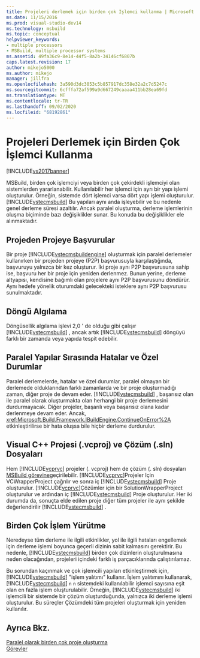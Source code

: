 ```yaml
---
title: Projeleri derlemek için birden çok Işlemci kullanma | Microsoft Docs
ms.date: 11/15/2016
ms.prod: visual-studio-dev14
ms.technology: msbuild
ms.topic: conceptual
helpviewer_keywords:
- multiple processors
- MSBuild, multiple processor systems
ms.assetid: 49fa36c9-8e14-44f5-8a2b-34146cf6807b
caps.latest.revision: 17
author: mikejo5000
ms.author: mikejo
manager: jillfra
ms.openlocfilehash: 3a590d3dc3053c5b857917dc358e32a2c7d5247c
ms.sourcegitcommit: 6cfffa72af599a9d667249caaaa411bb28ea69fd
ms.translationtype: MT
ms.contentlocale: tr-TR
ms.lasthandoff: 09/02/2020
ms.locfileid: "68192861"
---
```

# <a name="using-multiple-processors-to-build-projects"></a>Projeleri Derlemek için Birden Çok İşlemci Kullanma
[!INCLUDE[vs2017banner](../includes/vs2017banner.md)]

MSBuild, birden çok işlemciyi veya birden çok çekirdekli işlemciyi olan sistemlerden yararlanabilir. Kullanılabilir her işlemci için ayrı bir yapı işlemi oluşturulur. Örneğin, sistemde dört işlemci varsa dört yapı işlemi oluşturulur. [!INCLUDE[vstecmsbuild](../includes/vstecmsbuild-md.md)] Bu yapıları aynı anda işleyebilir ve bu nedenle genel derleme süresi azaltılır. Ancak paralel oluşturma, derleme işlemlerinin oluşma biçiminde bazı değişiklikler sunar. Bu konuda bu değişiklikler ele alınmaktadır.  
  
## <a name="project-to-project-references"></a>Projeden Projeye Başvurular  
 Bir proje [!INCLUDE[vstecmsbuildengine](../includes/vstecmsbuildengine-md.md)] oluşturmak için paralel derlemeler kullanırken bir projeden projeye (P2P) başvurusuyla karşılaştığında, başvuruyu yalnızca bir kez oluşturur. İki proje aynı P2P başvurusuna sahip ise, başvuru her bir proje için yeniden derlenmez. Bunun yerine, derleme altyapısı, kendisine bağımlı olan projelere aynı P2P başvurusunu döndürür. Aynı hedefe yönelik oturumdaki gelecekteki isteklere aynı P2P başvurusu sunulmaktadır.  
  
## <a name="cycle-detection"></a>Döngü Algılama  
 Döngüsellik algılama işlevi 2,0 ' de olduğu gibi çalışır [!INCLUDE[vstecmsbuild](../includes/vstecmsbuild-md.md)] , ancak artık [!INCLUDE[vstecmsbuild](../includes/vstecmsbuild-md.md)] döngüyü farklı bir zamanda veya yapıda tespit edebilir.  
  
## <a name="errors-and-exceptions-during-parallel-builds"></a>Paralel Yapılar Sırasında Hatalar ve Özel Durumlar  
 Paralel derlemelerde, hatalar ve özel durumlar, paralel olmayan bir derlemede olduklarından farklı zamanlarda ve bir proje oluşturmadığı zaman, diğer proje de devam eder. [!INCLUDE[vstecmsbuild](../includes/vstecmsbuild-md.md)] , başarısız olan ile paralel olarak oluşturmakta olan herhangi bir proje derlemesini durdurmayacak. Diğer projeler, başarılı veya başarısız olana kadar derlenmeye devam eder. Ancak, <xref:Microsoft.Build.Framework.IBuildEngine.ContinueOnError%2A> etkinleştirilirse bir hata oluşsa bile hiçbir derleme durdurulur.  
  
## <a name="visual-c-project-vcproj-and-solution-sln-files"></a>Visual C++ Projesi (.vcproj) ve Çözüm (.sln) Dosyaları  
 Hem [!INCLUDE[vcprvc](../includes/vcprvc-md.md)] projeler (. vcproj) hem de çözüm (. sln) dosyaları [MSBuild görevine](../msbuild/msbuild-task.md)geçirilebilir. [!INCLUDE[vcprvc](../includes/vcprvc-md.md)]Projeler Için VCWrapperProject çağrılır ve sonra iç [!INCLUDE[vstecmsbuild](../includes/vstecmsbuild-md.md)] Proje oluşturulur. [!INCLUDE[vcprvc](../includes/vcprvc-md.md)]Çözümler için bir SolutionWrapperProject oluşturulur ve ardından iç [!INCLUDE[vstecmsbuild](../includes/vstecmsbuild-md.md)] Proje oluşturulur. Her iki durumda da, sonuçta elde edilen proje diğer tüm projeler ile aynı şekilde değerlendirilir [!INCLUDE[vstecmsbuild](../includes/vstecmsbuild-md.md)] .  
  
## <a name="multi-process-execution"></a>Birden Çok İşlem Yürütme  
 Neredeyse tüm derleme ile ilgili etkinlikler, yol ile ilgili hataları engellemek için derleme işlemi boyunca geçerli dizinin sabit kalmasını gerektirir. Bu nedenle, [!INCLUDE[vstecmsbuild](../includes/vstecmsbuild-md.md)] birden çok dizinlerin oluşturulmasına neden olacağından, projeleri içindeki farklı iş parçacıklarında çalıştırılamaz.  
  
 Bu sorundan kaçınmak ve çok işlemcili yapıları etkinleştirmek için, [!INCLUDE[vstecmsbuild](../includes/vstecmsbuild-md.md)] "işlem yalıtımı" kullanır. İşlem yalıtımını kullanarak, [!INCLUDE[vstecmsbuild](../includes/vstecmsbuild-md.md)] `n` `n` sistemdeki kullanılabilir işlemci sayısına eşit olan en fazla işlem oluşturulabilir. Örneğin, [!INCLUDE[vstecmsbuild](../includes/vstecmsbuild-md.md)] iki işlemcili bir sistemde bir çözüm oluşturduğunda, yalnızca iki derleme işlemi oluşturulur. Bu süreçler Çözümdeki tüm projeleri oluşturmak için yeniden kullanılır.  
  
## <a name="see-also"></a>Ayrıca Bkz.  
 [Paralel olarak birden çok proje oluşturma](../msbuild/building-multiple-projects-in-parallel-with-msbuild.md)   
 [Görevler](../msbuild/msbuild-tasks.md)
